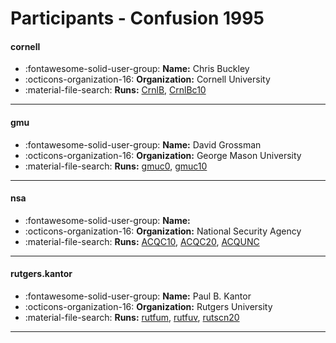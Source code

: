 # Participants - Confusion 1995 

#### cornell 
 - :fontawesome-solid-user-group: **Name:** Chris Buckley 
 - :octicons-organization-16: **Organization:** Cornell University 
 - :material-file-search: **Runs:** [CrnlB](./runs.md#crnlb), [CrnlBc10](./runs.md#crnlbc10) 

---
#### gmu 
 - :fontawesome-solid-user-group: **Name:** David Grossman 
 - :octicons-organization-16: **Organization:** George Mason University 
 - :material-file-search: **Runs:** [gmuc0](./runs.md#gmuc0), [gmuc10](./runs.md#gmuc10) 

---
#### nsa 
 - :fontawesome-solid-user-group: **Name:**  
 - :octicons-organization-16: **Organization:** National Security Agency 
 - :material-file-search: **Runs:** [ACQC10](./runs.md#acqc10), [ACQC20](./runs.md#acqc20), [ACQUNC](./runs.md#acqunc) 

---
#### rutgers.kantor 
 - :fontawesome-solid-user-group: **Name:** Paul B. Kantor 
 - :octicons-organization-16: **Organization:** Rutgers University 
 - :material-file-search: **Runs:** [rutfum](./runs.md#rutfum), [rutfuv](./runs.md#rutfuv), [rutscn20](./runs.md#rutscn20) 

---

